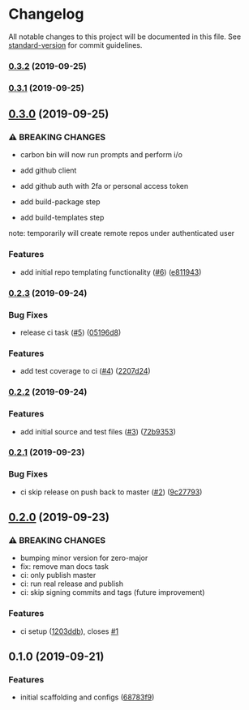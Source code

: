 # Changelog

All notable changes to this project will be documented in this file. See [standard-version](https://github.com/conventional-changelog/standard-version) for commit guidelines.

### [0.3.2](https://github.com/sparkbox/carbon-cli/compare/v0.3.1...v0.3.2) (2019-09-25)

### [0.3.1](https://github.com/sparkbox/carbon-cli/compare/v0.3.0...v0.3.1) (2019-09-25)

## [0.3.0](https://github.com/sparkbox/carbon-cli/compare/v0.2.3...v0.3.0) (2019-09-25)


### ⚠ BREAKING CHANGES

* carbon bin will now run prompts and perform i/o

* add github client
* add github auth with 2fa or personal access token
* add build-package step
* add build-templates step

note: temporarily will create remote repos under authenticated user

### Features

* add initial repo templating functionality ([#6](https://github.com/sparkbox/carbon-cli/issues/6)) ([e811943](https://github.com/sparkbox/carbon-cli/commit/e811943))

### [0.2.3](https://github.com/sparkbox/carbon-cli/compare/v0.2.2...v0.2.3) (2019-09-24)


### Bug Fixes

* release ci task ([#5](https://github.com/sparkbox/carbon-cli/issues/5)) ([05196d8](https://github.com/sparkbox/carbon-cli/commit/05196d8))


### Features

* add test coverage to ci ([#4](https://github.com/sparkbox/carbon-cli/issues/4)) ([2207d24](https://github.com/sparkbox/carbon-cli/commit/2207d24))

### [0.2.2](https://github.com/sparkbox/carbon-cli/compare/v0.2.1...v0.2.2) (2019-09-24)


### Features

* add initial source and test files ([#3](https://github.com/sparkbox/carbon-cli/issues/3)) ([72b9353](https://github.com/sparkbox/carbon-cli/commit/72b9353))

### [0.2.1](https://github.com/sparkbox/carbon-cli/compare/v0.2.0...v0.2.1) (2019-09-23)


### Bug Fixes

* ci skip release on push back to master ([#2](https://github.com/sparkbox/carbon-cli/issues/2)) ([9c27793](https://github.com/sparkbox/carbon-cli/commit/9c27793))

## [0.2.0](https://github.com/sparkbox/carbon-cli/compare/v0.1.0...v0.2.0) (2019-09-23)


### ⚠ BREAKING CHANGES

* bumping minor version for zero-major
* fix: remove man docs task
* ci: only publish master
* ci: run real release and publish
* ci: skip signing commits and tags (future improvement)

### Features

* ci setup ([1203ddb](https://github.com/sparkbox/carbon-cli/commit/1203ddb)), closes [#1](https://github.com/sparkbox/carbon-cli/issues/1)

## 0.1.0 (2019-09-21)


### Features

* initial scaffolding and configs ([68783f9](https://github.com/sparkbox/carbon-cli/commit/68783f9))
